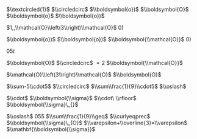 $\\textcircled{1}$ $\\circledcirc$ $\\boldsymbol{o})$ $\\boldsymbol{O}$ $\\boldsymbol{o}$ $\\boldsymbol{o})$

$1,,\\mathcal{O}\\left(3\\right)\\mathcal{O}$ $0)$

$\\boldsymbol{o})$ $\\boldsymbol{o})$ $\\boldsymbol{\\mathcal{O}}$ $0)$

$05t$

$\\boldsymbol{O}$ $\\circledcirc$ $=2$ $\\boldsymbol{\\mathcal{O}}$

$\\mathcal{O}\\left(3\\right)\\mathcal{O}$ $\\boldsymbol{O}$

$\\sum-5\\cdot5$ $\\circledcirc$ $\\sum\\frac{1}{9}\\cdot5$ $\\oslash$

$\\cdot$ $\\boldsymbol{\\sigma}$ $\\cdot\ \\rfloor$ $\\boldsymbol{\\sigma}\_{}$

$\\oslash$ $055$ $\\sum\\frac{1}{9}\\geq$ $\\curlyeqprec$ $\\boldsymbol{\\sigma}\_{O}$ $\\varepsilon+\\overline{3}=\\varepsilon$ $\\mathbf{\\boldsymbol{\\sigma}}$